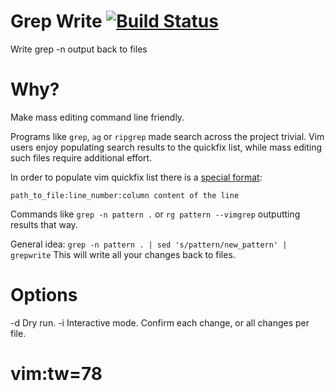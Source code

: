 # Grep Write [![Build Status](https://travis-ci.org/a-b/grepwrite.svg?branch=master)](https://travis-ci.org/a-b/grepwrite)
Write grep -n output back to files

# Why?

Make mass editing command line friendly.

Programs like `grep`, `ag` or `ripgrep` made search across the project
trivial. Vim users enjoy populating search results to the quickfix list, while
mass editing such files require additional effort.

In order to populate vim quickfix list there is a [special format](https://vimhelp.org/options.txt.html#%27grepformat%27):

```
path_to_file:line_number:column content of the line
```

Commands like `grep -n pattern .` or `rg pattern --vimgrep` outputting results
that way.

General idea:
`grep -n pattern . | sed 's/pattern/new_pattern' | grepwrite`
This will write all your changes back to files.

# Options

-d  Dry run.
-i  Interactive mode. Confirm each change, or all changes per file.

# vim:tw=78
